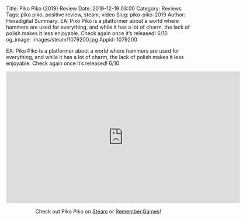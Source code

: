 Title: Piko Piko (2019) Review
Date: 2019-12-19 03:00
Category: Reviews
Tags: piko piko, positive review, steam, video
Slug: piko-piko-2019
Author: Hexadigital
Summary: EA: Piko Piko is a platformer about a world where hammers are used for everything, and while it has a lot of charm, the lack of polish makes it less enjoyable. Check again once it’s released! 6/10
og_image: images/steam/1079200.jpg
Appid: 1079200

EA: Piko Piko is a platformer about a world where hammers are used for everything, and while it has a lot of charm, the lack of polish makes it less enjoyable. Check again once it’s released! 6/10

<center><iframe src="https://www.youtube.com/embed/sQ4FiqfQ4G4?feature=oembed" allow="accelerometer; autoplay; encrypted-media; gyroscope; picture-in-picture" width="640" height="360" frameborder="0"></iframe>

Check out Piko Piko on [Steam](https://store.steampowered.com/app/1079200/?curator_clanid=34633900) or [Remember.Games](https://remember.games/game/2226/)!</center>